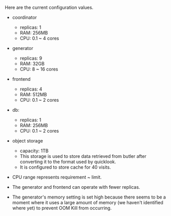 Here are the current configuration values.

* coordinator
  * replicas: 1
  * RAM: 256MB
  * CPU: 0.1 ~ 4 cores
* generator
  * replicas: 9
  * RAM: 32GB
  * CPU: 8 ~ 16 cores
* frontend
  * replicas: 4
  * RAM: 512MB
  * CPU: 0.1 ~ 2 cores
* db:
  * replicas: 1
  * RAM: 256MB
  * CPU: 0.1 ~ 2 cores
* object storage
  * capacity: 1TB
  * This storage is used to store data retrieved from butler after converting it to the format used by quicklook.
  * It is configured to store cache for 40 visits.

* CPU range represents requirement ~ limit.
* The generator and frontend can operate with fewer replicas.
* The generator's memory setting is set high because there seems to be a moment where it uses a large amount of memory (we haven't identified where yet) to prevent OOM Kill from occurring.